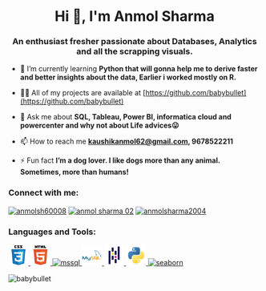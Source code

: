 <h1 align="center">Hi 👋, I'm Anmol Sharma</h1>
<h3 align="center">An enthusiast fresher passionate about Databases, Analytics and all the scrapping visuals.</h3>

- 🌱 I’m currently learning **Python that will gonna help me to derive faster and better insights about the data, Earlier i worked mostly on R.**

- 👨‍💻 All of my projects are available at [https://github.com/babybullet](https://github.com/babybullet)

- 💬 Ask me about **SQL, Tableau, Power BI, informatica cloud and powercenter and why not about Life advices😛**

- 📫 How to reach me **kaushikanmol62@gmail.com, 9678522211**

- ⚡ Fun fact **I’m a dog lover. I like dogs more than any animal. Sometimes, more than humans!**

<h3 align="left">Connect with me:</h3>
<p align="left">
<a href="https://twitter.com/anmolsh60008" target="blank"><img align="center" src="https://raw.githubusercontent.com/rahuldkjain/github-profile-readme-generator/master/src/images/icons/Social/twitter.svg" alt="anmolsh60008" height="30" width="40" /></a>
<a href="https://kaggle.com/anmol sharma 02" target="blank"><img align="center" src="https://raw.githubusercontent.com/rahuldkjain/github-profile-readme-generator/master/src/images/icons/Social/kaggle.svg" alt="anmol sharma 02" height="30" width="40" /></a>
<a href="https://instagram.com/anmolsharma2004" target="blank"><img align="center" src="https://raw.githubusercontent.com/rahuldkjain/github-profile-readme-generator/master/src/images/icons/Social/instagram.svg" alt="anmolsharma2004" height="30" width="40" /></a>
</p>

<h3 align="left">Languages and Tools:</h3>
<p align="left"> <a href="https://www.w3schools.com/css/" target="_blank" rel="noreferrer"> <img src="https://raw.githubusercontent.com/devicons/devicon/master/icons/css3/css3-original-wordmark.svg" alt="css3" width="40" height="40"/> </a> <a href="https://www.w3.org/html/" target="_blank" rel="noreferrer"> <img src="https://raw.githubusercontent.com/devicons/devicon/master/icons/html5/html5-original-wordmark.svg" alt="html5" width="40" height="40"/> </a> <a href="https://www.microsoft.com/en-us/sql-server" target="_blank" rel="noreferrer"> <img src="https://www.svgrepo.com/show/303229/microsoft-sql-server-logo.svg" alt="mssql" width="40" height="40"/> </a> <a href="https://www.mysql.com/" target="_blank" rel="noreferrer"> <img src="https://raw.githubusercontent.com/devicons/devicon/master/icons/mysql/mysql-original-wordmark.svg" alt="mysql" width="40" height="40"/> </a> <a href="https://pandas.pydata.org/" target="_blank" rel="noreferrer"> <img src="https://raw.githubusercontent.com/devicons/devicon/2ae2a900d2f041da66e950e4d48052658d850630/icons/pandas/pandas-original.svg" alt="pandas" width="40" height="40"/> </a> <a href="https://www.python.org" target="_blank" rel="noreferrer"> <img src="https://raw.githubusercontent.com/devicons/devicon/master/icons/python/python-original.svg" alt="python" width="40" height="40"/> </a> <a href="https://seaborn.pydata.org/" target="_blank" rel="noreferrer"> <img src="https://seaborn.pydata.org/_images/logo-mark-lightbg.svg" alt="seaborn" width="40" height="40"/> </a> </p>

<p><img align="center" src="https://github-readme-stats.vercel.app/api/top-langs?username=babybullet&show_icons=true&locale=en&layout=compact" alt="babybullet" /></p>

